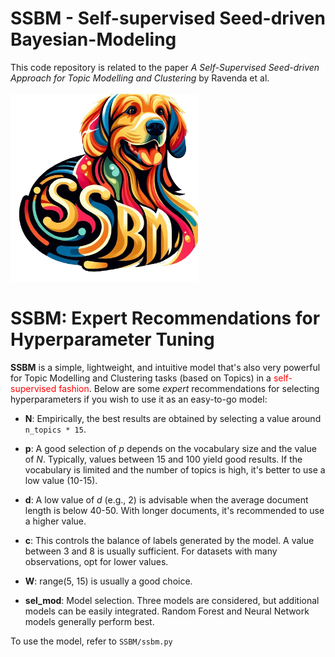 # SSBM - Self-supervised Seed-driven Bayesian-Modeling
This code repository is related to the paper *A Self-Supervised Seed-driven Approach for Topic Modelling and Clustering* by Ravenda et al. <br><br>
<img src="https://github.com/Fede-stack/SSBM-Self-supervised-Seed-driven-Bayesian-Modeling/blob/main/images/lillo.png" alt="" width="300">

# SSBM: Expert Recommendations for Hyperparameter Tuning

**SSBM** is a simple, lightweight, and intuitive model that's also very powerful for Topic Modelling and Clustering tasks (based on Topics) in a <span style="color: red;">self-supervised fashion</span>. Below are some *expert* recommendations for selecting hyperparameters if you wish to use it as an easy-to-go model:

- **N**: Empirically, the best results are obtained by selecting a value around `n_topics * 15`.

- **p**: A good selection of *p* depends on the vocabulary size and the value of *N*. Typically, values between 15 and 100 yield good results. If the vocabulary is limited and the number of topics is high, it's better to use a low value (10-15).

- **d**: A low value of *d* (e.g., 2) is advisable when the average document length is below 40-50. With longer documents, it's recommended to use a higher value.

- **c**: This controls the balance of labels generated by the model. A value between 3 and 8 is usually sufficient. For datasets with many observations, opt for lower values.

- **W**: range(5, 15) is usually a good choice. 

- **sel_mod**: Model selection. Three models are considered, but additional models can be easily integrated. Random Forest and Neural Network models generally perform best.


To use the model, refer to `SSBM/ssbm.py`
